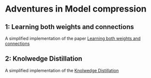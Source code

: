 # Adventures in Model compression


## 1: Learning both weights and connections 
A simplified implementation of the paper [Learning both weights and connections](https://arxiv.org/abs/1506.02626)
## 2: Knolwedge Distillation 
A simplified implementation of the [Knolwedge Distillation](https://arxiv.org/abs/1503.02531) 


